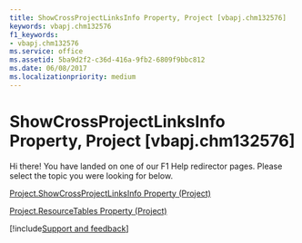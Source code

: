 ```yaml
---
title: ShowCrossProjectLinksInfo Property, Project [vbapj.chm132576]
keywords: vbapj.chm132576
f1_keywords:
- vbapj.chm132576
ms.service: office
ms.assetid: 5ba9d2f2-c36d-416a-9fb2-6809f9bbc812
ms.date: 06/08/2017
ms.localizationpriority: medium
---
```



# ShowCrossProjectLinksInfo Property, Project [vbapj.chm132576]

Hi there! You have landed on one of our F1 Help redirector pages. Please select the topic you were looking for below.

[Project.ShowCrossProjectLinksInfo Property (Project)](https://msdn.microsoft.com/library/bd91df35-175b-0ca8-22ce-a41dc5554c3f%28Office.15%29.aspx)

[Project.ResourceTables Property (Project)](https://msdn.microsoft.com/library/d3b0c4a2-5274-8dbd-bee9-b8975649364b%28Office.15%29.aspx)

[!include[Support and feedback](~/includes/feedback-boilerplate.md)]
